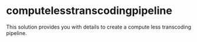 # computelesstranscodingpipeline
This solution provides you with details to create a compute less transcoding pipeline.  
